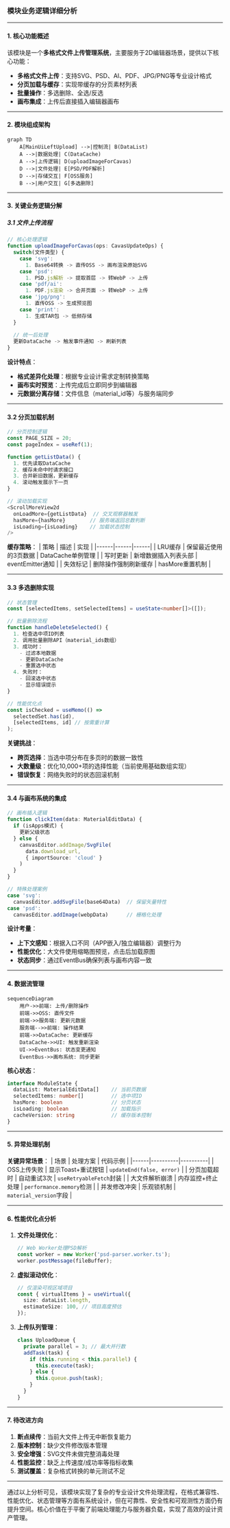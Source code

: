 ### **模块业务逻辑详细分析**

---

#### **1. 核心功能概述**
该模块是一个**多格式文件上传管理系统**，主要服务于2D编辑器场景，提供以下核心功能：
- **多格式文件上传**：支持SVG、PSD、AI、PDF、JPG/PNG等专业设计格式
- **分页加载与缓存**：实现带缓存的分页素材列表
- **批量操作**：多选删除、全选/反选
- **画布集成**：上传后直接插入编辑器画布

---

#### **2. 模块组成架构**
```mermaid
graph TD
    A[MainUiLeftUpload] -->|控制流| B(DataList)
    A -->|数据处理| C(DataCache)
    A -->|上传逻辑| D(uploadImageForCavas)
    D -->|文件处理| E[PSD/PDF解析]
    D -->|存储交互| F[OSS服务]
    B -->|用户交互| G[多选删除]
```

---

#### **3. 关键业务逻辑分解**

##### **3.1 文件上传流程**
```typescript
// 核心处理逻辑
function uploadImageForCavas(ops: CavasUpdateOps) {
  switch(文件类型) {
    case 'svg':
      1. Base64转换 -> 直传OSS -> 画布渲染原始SVG
    case 'psd':
      1. PSD.js解析 -> 提取首层 -> 转WebP -> 上传
    case 'pdf/ai':
      1. PDF.js渲染 -> 合并页面 -> 转WebP -> 上传
    case 'jpg/png':
      1. 直传OSS -> 生成预览图
    case 'print':
      1. 生成TAR包 -> 低频存储
  }
  
  // 统一后处理
  更新DataCache -> 触发事件通知 -> 刷新列表
}
```
**设计特点**：
- **格式差异化处理**：根据专业设计需求定制转换策略
- **画布实时预览**：上传完成后立即同步到编辑器
- **元数据分离存储**：文件信息（material_id等）与服务端同步

---

#### **3.2 分页加载机制**
```typescript
// 分页控制逻辑
const PAGE_SIZE = 20;
const pageIndex = useRef(1);

function getListData() {
  1. 优先读取DataCache
  2. 缓存未命中时请求接口
  3. 合并新旧数据，更新缓存
  4. 滚动触发展示下一页
}

// 滚动加载实现
<ScrollMoreView2d 
  onLoadMore={getListData}  // 交叉观察器触发
  hasMore={hasMore}        // 服务端返回总数判断
  isLoading={isLoading}    // 加载状态控制
/>
```
**缓存策略**：
| 策略 | 描述 | 实现 |
|------|------|------|
| LRU缓存 | 保留最近使用的3页数据 | DataCache单例管理 |
| 写时更新 | 新增数据插入列表头部 | eventEmitter通知 |
| 失效标记 | 删除操作强制刷新缓存 | hasMore重置机制 |

---

#### **3.3 多选删除实现**
```typescript
// 状态管理
const [selectedItems, setSelectedItems] = useState<number[]>([]);

// 批量删除流程
function handleDeleteSelected() {
  1. 检查选中项ID列表
  2. 调用批量删除API（material_ids数组）
  3. 成功时：
    - 过滤本地数据
    - 更新DataCache
    - 重置选中状态
  4. 失败时：
    - 回滚选中状态
    - 显示错误提示
}

// 性能优化点
const isChecked = useMemo(() => 
  selectedSet.has(id), 
  [selectedItems, id] // 按需重计算
);
```
**关键挑战**：
- **跨页选择**：当选中项分布在多页时的数据一致性
- **大数量级**：优化10,000+项的选择性能（当前使用基础数组实现）
- **错误恢复**：网络失败时的状态回滚机制

---

#### **3.4 与画布系统的集成**
```typescript
// 画布插入逻辑
function clickItem(data: MaterialEditData) {
  if (isApps模式) {
    更新父级状态
  } else {
    canvasEditor.addImage/SvgFile(
      data.download_url,
      { importSource: 'cloud' }
    )
  }
}

// 特殊处理案例
case 'svg':
  canvasEditor.addSvgFile(base64Data)  // 保留矢量特性
case 'psd':
  canvasEditor.addImage(webpData)      // 栅格化处理
```
**设计考量**：
- **上下文感知**：根据入口不同（APP嵌入/独立编辑器）调整行为
- **性能优化**：大文件使用缩略图预览，点击后加载原图
- **状态同步**：通过EventBus确保列表与画布内容一致

---

#### **4. 数据流管理**
```mermaid
sequenceDiagram
    用户->>前端: 上传/删除操作
    前端->>OSS: 直传文件
    前端->>服务端: 更新元数据
    服务端-->>前端: 操作结果
    前端->>DataCache: 更新缓存
    DataCache->>UI: 触发重新渲染
    UI->>EventBus: 状态变更通知
    EventBus->>画布系统: 同步更新
```

**核心状态**：
```typescript
interface ModuleState {
  dataList: MaterialEditData[]    // 当前页数据
  selectedItems: number[]         // 选中项ID
  hasMore: boolean                // 分页状态
  isLoading: boolean              // 加载指示
  cacheVersion: string            // 缓存版本控制
}
```

---

#### **5. 异常处理机制**
**关键异常场景**：
| 场景 | 处理方案 | 代码示例 |
|------|----------|----------|
| OSS上传失败 | 显示Toast+重试按钮 | `updateEnd(false, error)` |
| 分页加载超时 | 自动重试3次 | `useRetryableFetch`封装 |
| 大文件解析崩溃 | 内存监控+终止处理 | `performance.memory`检测 |
| 并发修改冲突 | 乐观锁机制 | `material_version`字段 |

---

#### **6. 性能优化点分析**
1. **文件处理优化**：
   ```typescript
   // Web Worker处理PSD解析
   const worker = new Worker('psd-parser.worker.ts');
   worker.postMessage(fileBuffer);
   ```

2. **虚拟滚动优化**：
   ```typescript
   // 仅渲染可视区域项目
   const { virtualItems } = useVirtual({
     size: dataList.length,
     estimateSize: 100, // 项目高度预估
   });
   ```

3. **上传队列管理**：
   ```typescript
   class UploadQueue {
     private parallel = 3; // 最大并行数
     addTask(task) {
       if (this.running < this.parallel) {
         this.execute(task);
       } else {
         this.queue.push(task);
       }
     }
   }
   ```

---

#### **7. 待改进方向**
1. **断点续传**：当前大文件上传无中断恢复能力
2. **版本控制**：缺少文件修改版本管理
3. **安全增强**：SVG文件未做完整消毒处理
4. **性能监控**：缺乏上传速度/成功率等指标收集
5. **测试覆盖**：复杂格式转换的单元测试不足

---

通过以上分析可见，该模块实现了复杂的专业设计文件处理流程，在格式兼容性、性能优化、状态管理等方面有系统设计，但在可靠性、安全性和可观测性方面仍有提升空间。核心价值在于平衡了前端处理能力与服务器负载，实现了高效的设计资产管理。
